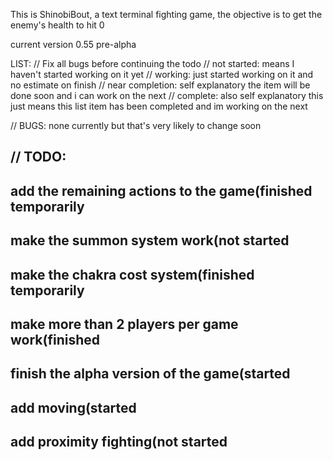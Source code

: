 This is ShinobiBout, a text terminal fighting game,
the objective is to get the enemy's health to hit 0 

current version 0.55 pre-alpha


LIST:
//
Fix all bugs before continuing the todo
//
not started: means I haven't started working on it yet
//
working: just started working on it and no estimate on finish
//
near completion: self explanatory the item will be done soon and i can work on the next
//
complete: also self explanatory this just means this list item has been completed and im working on the next

//
BUGS:
none currently but that's very likely to change soon

//
TODO:
--
add the remaining actions to the game(finished temporarily
--
make the summon system work(not started
--
make the chakra cost system(finished temporarily
--
make more than 2 players per game work(finished
--
finish the alpha version of the game(started
--
add moving(started
--
add proximity fighting(not started
--
